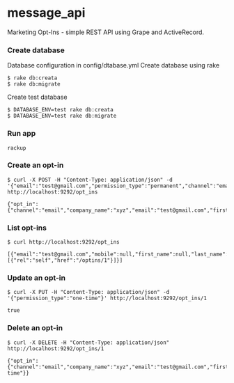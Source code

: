 message_api
===========

Marketing Opt-Ins - simple REST API using Grape and ActiveRecord.

### Create database
Database configuration in config/dtabase.yml
Create database using rake
```
$ rake db:creata
$ rake db:migrate
```
Create test database
```
$ DATABASE_ENV=test rake db:creata
$ DATABASE_ENV=test rake db:migrate
```

### Run app
```
rackup
```


### Create an opt-in
```
$ curl -X POST -H "Content-Type: application/json" -d '{"email":"test@gmail.com","permission_type":"permanent","channel":"email","company_name":"xyz"}' http://localhost:9292/opt_ins

{"opt_in":{"channel":"email","company_name":"xyz","email":"test@gmail.com","first_name":null,"id":1,"last_name":null,"mobile":null,"permission_type":"permanent"}}
```

### List opt-ins
```
$ curl http://localhost:9292/opt_ins

[{"email":"test@gmail.com","mobile":null,"first_name":null,"last_name":null,"permission_type":"permanent","channel":"email","company_name":"xyz","links":[{"rel":"self","href":"/optins/1"}]}]
```

### Update an opt-in
```
$ curl -X PUT -H "Content-Type: application/json" -d '{"permission_type":"one-time"}' http://localhost:9292/opt_ins/1

true
```

### Delete an opt-in
```
$ curl -X DELETE -H "Content-Type: application/json" http://localhost:9292/opt_ins/1

{"opt_in":{"channel":"email","company_name":"xyz","email":"test@gmail.com","first_name":null,"id":1,"last_name":null,"mobile":null,"permission_type":"one-time"}}
```

